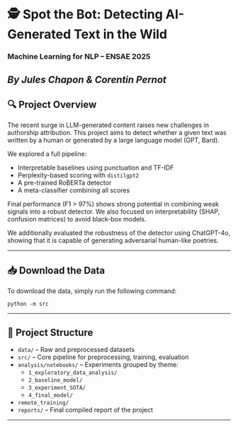 # 🕵️ Spot the Bot: Detecting AI-Generated Text in the Wild  
### Machine Learning for NLP – ENSAE 2025  
*By Jules Chapon & Corentin Pernot*
---

## 🔍 Project Overview  
The recent surge in LLM-generated content raises new challenges in authorship attribution. This project aims to detect whether a given text was written by a human or generated by a large language model (GPT, Bard).  

We explored a full pipeline:  
- Interpretable baselines using punctuation and TF-IDF  
- Perplexity-based scoring with `distilgpt2`  
- A pre-trained RoBERTa detector  
- A meta-classifier combining all scores  

Final performance (F1 > 97%) shows strong potential in combining weak signals into a robust detector. We also focused on interpretability (SHAP, confusion matrices) to avoid black-box models.

We additionally evaluated the robustness of the detector using ChatGPT-4o, showing that it is capable of generating adversarial human-like poetries.

---
## 📥 Download the Data  
To download the data, simply run the following command:

```
python -m src
```
---

## 📁 Project Structure  

- `data/` – Raw and preprocessed datasets  
- `src/` – Core pipeline for preprocessing, training, evaluation  
- `analysis/notebooks/` – Experiments grouped by theme:
  - `1_exploratory_data_analysis/`  
  - `2_baseline_model/`  
  - `3_experiment_SOTA/`  
  - `4_final_model/`
- `remote_training/`
- `reports/` – Final compiled report of the project

---




